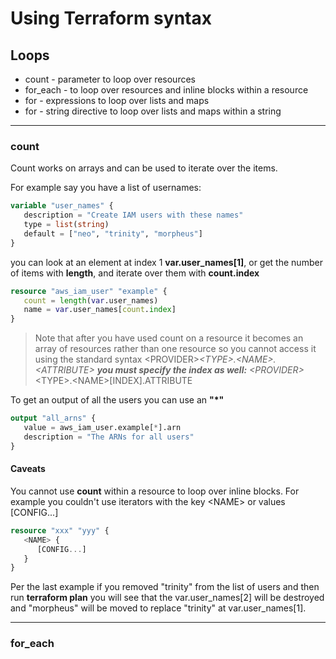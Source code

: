 # Using Terraform syntax

## Loops 

- count - parameter to loop over resources
- for_each - to loop over resources and inline blocks within a resource
- for - expressions to loop over lists and maps
- for - string directive to loop over lists and maps within a string

---

### count

Count works on arrays and can be used to iterate over the items.

For example say you have a list of usernames:

```tf
variable "user_names" {
   description = "Create IAM users with these names"
   type = list(string)
   default = ["neo", "trinity", "morpheus"]
}
```

you can look at an element at index 1 **var.user_names[1]**, or get the number of items with **length**, and iterate over them with **count.index**

```tf
resource "aws_iam_user" "example" {
   count = length(var.user_names)
   name = var.user_names[count.index]
}
```

> Note that after you have used count on a resource it becomes an array of resources rather than one resource so you cannot access it using the standard syntax \<PROVIDER\>_\<TYPE\>.\<NAME\>.\<ATTRIBUTE\> **you must specify the index as well:**  \<PROVIDER\>_\<TYPE\>.\<NAME\>[INDEX].ATTRIBUTE

To get an output of all the users you can use an **"\*"**

```tf
output "all_arns" {
   value = aws_iam_user.example[*].arn
   description = "The ARNs for all users"
}
```

#### **Caveats**

You cannot use **count** within a resource to loop over inline blocks.  For example you couldn't use iterators with the key \<NAME\> or values \[CONFIG...\]

```tf
resource "xxx" "yyy" {
   <NAME> {
      [CONFIG...]
   }
}
```

Per the last example if you removed "trinity" from the list of users and then run **terraform plan** you will see that the var.user_names[2] will be destroyed and "morpheus" will be moved to replace "trinity" at var.user_names[1].

---

### for_each

